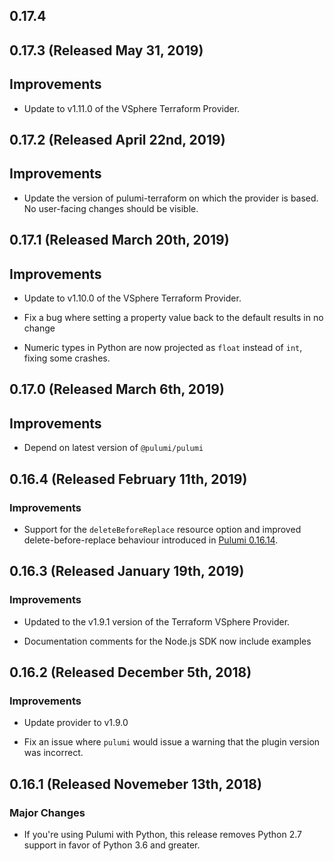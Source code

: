 ## 0.17.4

## 0.17.3 (Released May 31, 2019)

## Improvements

- Update to v1.11.0 of the VSphere Terraform Provider.

## 0.17.2 (Released April 22nd, 2019)

## Improvements

- Update the version of pulumi-terraform on which the provider is based. No user-facing changes
  should be visible.

## 0.17.1 (Released March 20th, 2019)

## Improvements

- Update to v1.10.0 of the VSphere Terraform Provider.

- Fix a bug where setting a property value back to the default results in no change

- Numeric types in Python are now projected as `float` instead of `int`, fixing some crashes.

## 0.17.0 (Released March 6th, 2019)

## Improvements

- Depend on latest version of `@pulumi/pulumi`

## 0.16.4 (Released February 11th, 2019)

### Improvements

- Support for the `deleteBeforeReplace` resource option and improved
  delete-before-replace behaviour introduced in [Pulumi
  0.16.14](https://github.com/pulumi/pulumi/blob/master/CHANGELOG.md#01614-released-january-31st-2019).

## 0.16.3 (Released January 19th, 2019)

### Improvements

- Updated to the v1.9.1 version of the Terraform VSphere Provider.

- Documentation comments for the Node.js SDK now include examples

## 0.16.2 (Released December 5th, 2018)

### Improvements

- Update provider to v1.9.0

- Fix an issue where `pulumi` would issue a warning that the plugin version was incorrect.

## 0.16.1 (Released Novemeber 13th, 2018)

### Major Changes

- If you're using Pulumi with Python, this release removes Python 2.7 support in favor of Python 3.6 and greater.
